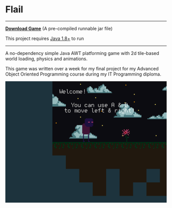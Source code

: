 # Flail

***

**[Download Game](https://github.com/JeremyBankes/Flail/releases/download/1.0.0/Flail.jar)**
(A pre-compiled runnable jar file)

This project requires [Java 1.8+](https://java.com/en/download/) to run

***

A no-dependency simple Java AWT platforming game with 2d tile-based world loading, physics and animations.

This game was written over a week for my final project for my Advanced Object Oriented Programming course during my IT Programming diploma.

![cover image][cover]

[cover]: https://github.com/JeremyBankes/Flail/raw/main/res/textures/cover.png
